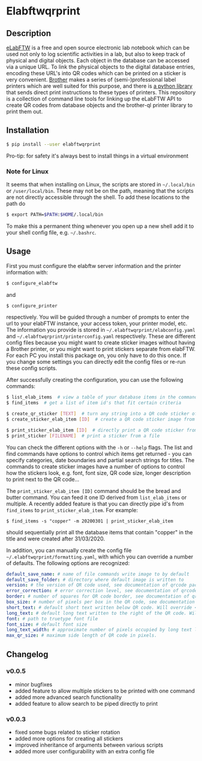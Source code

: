 # Elabftwqrprint

## Description

[eLabFTW](https://www.elabftw.net/) is a free and open source electronic lab notebook which can be used not only to log scientific activities in a lab, but also to keep track of physical and digital objects. Each object in the database can be accessed via a unique URL. To link the physical objects to the digital database entries, encoding these URL's into QR codes which can be printed on a sticker is very convenient. [Brother](www.brother.com) makes a series of (semi-)professional label printers which are well suited for this purpose, and there is [a python library](https://github.com/pklaus/brother_ql) that sends direct print instructions to these types of printers.  This repository is a collection of command line tools for linking up the eLabFTW API to create QR codes from database objects and the brother-ql printer library to print them out.

## Installation

```bash
$ pip install --user elabftwqrprint
```

Pro-tip: for safety it's always best to install things in a virtual environment

### Note for Linux
It seems that when installing on Linux, the scripts are stored in `~/.local/bin` or `/user/local/bin`. These may not be on the path, meaning that the scripts are not directly accessible through the shell. To add these locations to the path do

```bash
$ export PATH=$PATH:$HOME/.local/bin
```

To make this a permanent thing whenever you open up a new shell add it to your shell config file, e.g. `~/.bashrc`.

## Usage

First you must configure the elabftw server information and the printer information with:

```bash
$ configure_elabftw
```

and

```bash
$ configure_printer
```
respectively. You will be guided through a number of prompts to enter the url to your elabFTW instance, your access token, your printer model, etc. The information you provide is stored in `~/.elabftwqrprint/elabconfig.yaml` and `~/.elabftwqrprint/printerconfig.yaml` respectively. These are different config files because you might want to create sticker images without having a Brother printer, or you might want to print stickers separate from elabFTW. For each PC you install this package on, you only have to do this once. If you change some settings you can directly edit the config files or re-run these config scripts.

After successfully creating the configuration, you can use the following commands:

```bash
$ list_elab_items  # view a table of your database items in the command line
$ find_items  # get a list of item id's that fit certain criteria

$ create_qr_sticker [TEXT]  # turn any string into a QR code sticker of a dimension suitable for the Brother printers
$ create_sticker_elab_item [ID]  # create a QR code sticker image from a database item in your elabFTW instance and save to a file

$ print_sticker_elab_item [ID]  # directly print a QR code sticker from a database item in your elabFTW instance
$ print_sticker [FILENAME]  # print a sticker from a file
```

You can check the different options with the `-h` or `--help` flags.
The list and find commands have options to control which items get returned - you can specify categories, date boundaries and partial search strings for titles.
The commands to create sticker images have a number of options to control how the stickers look, e.g. font, font size, QR code size, longer description to print next to the QR code...

The `print_sticker_elab_item [ID]` command should be the bread and butter command. You can feed it one ID derived from `list_elab_items` or multiple. A recently added feature is that you can directly pipe id's from `find_items` to `print_sticker_elab_item`. For example:

```
$ find_items -s "copper" -m 20200301 | print_sticker_elab_item
```
should sequentially print all the database items that contain "copper" in the title and were created after 31/03/2020.

In addition, you can manually create the config file `~/.elabftwqrprint/formatting.yaml`, with which you can override a number of defaults. The following options are recognized:
```yaml
default_save_name: # name of file commands write image to by default
default_save_folder: # directory where default image is written to
version: # the version of QR code used, see documentation of qrcode package
error_correction: # error correction level, see documentation of qrcode package and help in commands
border: # number of squares for QR code border, see documentation of qrcode package
box_size: # number of pixels per box in the QR code, see documentation of qrcode package
short_text: # default short text written below QR code. Will override <date> <title> label used by default in create_sticker_elab_item, but will be overridden by -s flag.
long_text: # default long text written to the right of the QR code. Will be overridden by -l flag.
font: # path to truetype font file
font_size: # default font size
long_text_width: # approximate number of pixels occupied by long text line. If None, a best guess is estimated.
max_qr_size: # maximum side length of QR code in pixels.
```

## Changelog

### v0.0.5
* minor bugfixes
* added feature to allow multiple stickers to be printed with one command
* added more advanced search functionality
* added feature to allow search to be piped directly to print

### v0.0.3
* fixed some bugs related to sticker rotation
* added more options for creating all stickers
* improved inheritance of arguments between various scripts
* added more user configurability with an extra config file
